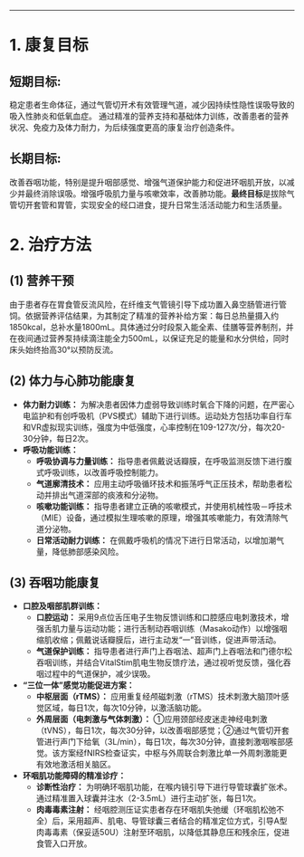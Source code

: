 ***

# **1. 康复目标**

## **短期目标:**
稳定患者生命体征，通过气管切开术有效管理气道，减少因持续性隐性误吸导致的吸入性肺炎和低氧血症。
通过精准的营养支持和基础体力训练，改善患者的营养状况、免疫力及体力耐力，为后续强度更高的康复治疗创造条件。

## **长期目标:**
改善吞咽功能，特别是提升咽部感觉、增强气道保护能力和促进环咽肌开放，以减少并最终消除误吸。增强呼吸肌力量与咳嗽效率，改善肺功能。**最终目标**是拔除气管切开套管和胃管，实现安全的经口进食，提升日常生活活动能力和生活质量。

# **2. 治疗方法**

## **(1) 营养干预**
由于患者存在胃食管反流风险，在纤维支气管镜引导下成功置入鼻空肠管进行管饲。依据营养评估结果，为其制定了精准的营养补给方案：每日总热量摄入约1850kcal，总补水量1800mL。具体通过分时段泵入能全素、佳膳等营养制剂，并在夜间通过营养泵持续滴注能全力500mL，以保证充足的能量和水分供给，同时床头始终抬高30°以预防反流。

## **(2) 体力与心肺功能康复**
*   **体力耐力训练：** 为解决患者因体力虚弱导致训练时氧合下降的问题，在严密心电监护和有创呼吸机（PVS模式）辅助下进行训练。运动处方包括功率自行车和VR虚拟现实训练，强度为中低强度，心率控制在109-127次/分，每次20-30分钟，每日2次。
*   **呼吸功能训练：**
    *   **呼吸协调与力量训练：** 指导患者佩戴说话瓣膜，在呼吸监测反馈下进行腹式呼吸训练，以改善呼吸控制能力。
    *   **气道廓清技术：** 应用主动呼吸循环技术和振荡呼气正压技术，帮助患者松动并排出气道深部的痰液和分泌物。
    *   **咳嗽功能训练：** 指导患者建立正确的咳嗽模式，并使用机械性吸－呼技术（MIE）设备，通过模拟生理咳嗽的原理，增强其咳嗽能力，有效清除气道分泌物。
    *   **日常活动耐力训练：** 在佩戴呼吸机的情况下进行日常活动，以增加潮气量，降低肺部感染风险。

## **(3) 吞咽功能康复**
*   **口腔及咽部肌群训练：**
    *   **口腔运动：** 采用9点位舌压电子生物反馈训练和口腔感应电刺激技术，增强舌肌力量与运动功能；进行舌制动吞咽训练（Masako动作）以增强咽缩肌收缩；佩戴说话瓣膜后，进行主动发“一”音训练，促进声带活动。
    *   **气道保护训练：** 指导患者进行声门上吞咽法、超声门上吞咽法和门德尔松吞咽训练，并结合VitalStim肌电生物反馈疗法，通过视听觉反馈，强化吞咽过程中的气道保护，减少误吸。
*   **“三位一体”感觉功能促进方案：**
    *   **中枢层面（rTMS）：** 应用重复经颅磁刺激（rTMS）技术刺激大脑顶叶感觉区域，每日1次，每次10分钟，以激活脑功能。
    *   **外周层面（电刺激与气体刺激）：** ①应用颈部经皮迷走神经电刺激（tVNS），每日1次，每次30分钟，以改善咽部感觉；②通过气管切开套管进行声门下给氧（3L/min），每日1次，每次30分钟，直接刺激咽喉部感觉。该方案经fNIRS检查证实，中枢与外周联合刺激比单一外周刺激能更有效地激活相关脑区。
*   **环咽肌功能障碍的精准诊疗：**
    *   **诊断性治疗：** 为明确环咽肌功能，在喉内镜引导下进行导管球囊扩张术。通过精准置入球囊并注水（2-3.5mL）进行主动扩张，每日1次。
    *   **肉毒毒素注射：** 经咽腔测压证实患者存在环咽肌失弛缓（环咽肌松弛不全）后，采用超声、肌电、导管球囊三者结合的精准定位方式，引导A型肉毒毒素（保妥适50U）注射至环咽肌，以降低其静息压和残余压，促进食管入口开放。